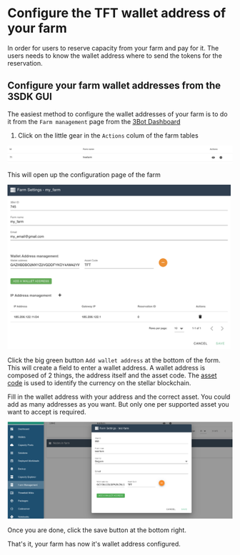 # Configure the TFT wallet address of your farm

In order for users to reserve capacity from your farm and pay for it. The users needs to know the wallet address where to send the tokens for the reservation.

## Configure your farm wallet addresses from the 3SDK GUI

The easiest method to configure the wallet addresses of your farm is to do it from the `Farm management` page from the [3Bot Dashboard](sdk:3bot_farm_mgmt)

1. Click on the little gear in the `Actions` colum of the farm tables

![farm table](img/farm_table_configure.png)

This will open up the configuration page of the farm

<img src="img/farm_configuration.png" width="500" alt="MISSING IMAGE">

Click the big green button `Add wallet address` at the bottom of the form. This will create a field to enter a wallet address.
A wallet address is composed of 2 things, the address itself and the asset code. The [asset code](https://github.com/threefoldfoundation/tft-stellar/#tft) is used to identify the currency on the stellar blockchain.

Fill in the wallet address with your address and the correct asset. You could add as many addresses as you want. But only one per supported asset you want to accept is required.

![](img/save_farm.png)

Once you are done, click the save button at the bottom right.

That's it, your farm has now it's wallet address configured.